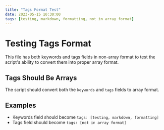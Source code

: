 ```yaml
---
title: "Tags Format Test"
date: 2023-05-15 10:30:00
tags: [testing, markdown, formatting, not in array format]
---
```


# Testing Tags Format

This file has both keywords and tags fields in non-array format to test the script's ability to convert them into proper array format.

## Tags Should Be Arrays

The script should convert both the `keywords` and `tags` fields to array format.

## Examples

- Keywords field should become `tags: [testing, markdown, formatting]`
- Tags field should become `tags: [not in array format]`
